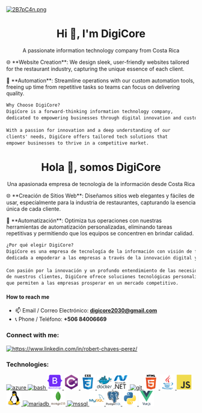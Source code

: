 <a href="https://freeimage.host/">
  <img src="https://iili.io/2B7pC4n.png" alt="2B7pC4n.png" border="0" />
</a>

<h1 align="center">Hi 👋, I'm DigiCore</h1> 
<p align="center">A passionate information technology company from Costa Rica</p> 
<p>🌐 **Website Creation**: We design sleek, user-friendly websites tailored for the restaurant industry, capturing the unique essence of each client.</p> 
<p>🤖 **Automation**: Streamline operations with our custom automation tools, freeing up time from repetitive tasks so teams can focus on delivering quality.</p>

```txt
Why Choose DigiCore?
DigiCore is a forward-thinking information technology company,
dedicated to empowering businesses through digital innovation and customized.

With a passion for innovation and a deep understanding of our
clients' needs, DigiCore offers tailored tech solutions that
empower businesses to thrive in a competitive market.
```

<h1 align="center">Hola 👋, somos DigiCore</h1> 
<p align="center">Una apasionada empresa de tecnología de la información desde Costa Rica</p> 
<p>🌐 **Creación de Sitios Web**: Diseñamos sitios web elegantes y fáciles de usar, especialmente para la industria de restaurantes, capturando la esencia única de cada cliente.</p> 
<p>🤖 **Automatización**: Optimiza tus operaciones con nuestras herramientas de automatización personalizadas, eliminando tareas repetitivas y permitiendo que los equipos se concentren en brindar calidad.</p>

```txt
¿Por qué elegir DigiCore?
DigiCore es una empresa de tecnología de la información con visión de futuro,
dedicada a empoderar a las empresas a través de la innovación digital y soluciones personalizadas.

Con pasión por la innovación y un profundo entendimiento de las necesidades
de nuestros clientes, DigiCore ofrece soluciones tecnológicas personalizadas
que permiten a las empresas prosperar en un mercado competitivo.
```

#### How to reach me
- 📫 Email / Correo Electrónico: **digicore2030@gmail.com**
- 📞 Phone / Teléfono: **+506 84006669**

<h3 align="left">Connect with me:</h3>
<p align="left">
  <a href="https://linkedin.com/in/https://www.linkedin.com/in/robert-chaves-perez/" target="blank">
    <img align="center" 
      src="https://raw.githubusercontent.com/rahuldkjain/github-profile-readme-generator/master/src/images/icons/Social/linked-in-alt.svg" 
      alt="https://www.linkedin.com/in/robert-chaves-perez/" height="30" width="40" />
  </a>
</p>

<h3 align="left">Technologies:</h3>
<p align="left">
  <a href="https://azure.microsoft.com/en-in/" target="_blank" rel="noreferrer">
    <img src="https://www.vectorlogo.zone/logos/microsoft_azure/microsoft_azure-icon.svg" alt="azure" width="40" height="40"/>
  </a>
  <a href="https://www.gnu.org/software/bash/" target="_blank" rel="noreferrer">
    <img src="https://www.vectorlogo.zone/logos/gnu_bash/gnu_bash-icon.svg" alt="bash" width="40" height="40"/> 
  </a>
  <a href="https://getbootstrap.com" target="_blank" rel="noreferrer">
    <img src="https://raw.githubusercontent.com/devicons/devicon/master/icons/bootstrap/bootstrap-plain-wordmark.svg" alt="bootstrap" width="40" height="40"/> 
  </a>
  <a href="https://www.w3schools.com/cs/" target="_blank" rel="noreferrer"> 
    <img src="https://raw.githubusercontent.com/devicons/devicon/master/icons/csharp/csharp-original.svg" alt="csharp" width="40" height="40"/> 
  </a>
  <a href="https://www.w3schools.com/css/" target="_blank" rel="noreferrer"> 
    <img src="https://raw.githubusercontent.com/devicons/devicon/master/icons/css3/css3-original-wordmark.svg" alt="css3" width="40" height="40"/> 
  </a> 
  <a href="https://www.docker.com/" target="_blank" rel="noreferrer"> 
    <img src="https://raw.githubusercontent.com/devicons/devicon/master/icons/docker/docker-original-wordmark.svg" alt="docker" width="40" height="40"/> 
  </a>
  <a href="https://dotnet.microsoft.com/" target="_blank" rel="noreferrer"> 
    <img src="https://raw.githubusercontent.com/devicons/devicon/master/icons/dot-net/dot-net-original-wordmark.svg" alt="dotnet" width="40" height="40"/> 
  </a>
  <a href="https://git-scm.com/" target="_blank" rel="noreferrer">
    <img src="https://www.vectorlogo.zone/logos/git-scm/git-scm-icon.svg" alt="git" width="40" height="40"/> 
  </a> 
  <a href="https://www.w3.org/html/" target="_blank" rel="noreferrer"> 
    <img src="https://raw.githubusercontent.com/devicons/devicon/master/icons/html5/html5-original-wordmark.svg" alt="html5" width="40" height="40"/> 
  </a> 
  <a href="https://www.java.com" target="_blank" rel="noreferrer"> 
    <img src="https://raw.githubusercontent.com/devicons/devicon/master/icons/java/java-original.svg" alt="java" width="40" height="40"/> 
  </a> 
  <a href="https://developer.mozilla.org/en-US/docs/Web/JavaScript" target="_blank" rel="noreferrer"> 
    <img src="https://raw.githubusercontent.com/devicons/devicon/master/icons/javascript/javascript-original.svg" alt="javascript" width="40" height="40"/> 
  </a> 
  <a href="https://www.linux.org/" target="_blank" rel="noreferrer"> 
    <img src="https://raw.githubusercontent.com/devicons/devicon/master/icons/linux/linux-original.svg" alt="linux" width="40" height="40"/> 
  </a> 
  <a href="https://mariadb.org/" target="_blank" rel="noreferrer"> 
    <img src="https://www.vectorlogo.zone/logos/mariadb/mariadb-icon.svg" alt="mariadb" width="40" height="40"/> 
  </a> 
  <a href="https://www.mongodb.com/" target="_blank" rel="noreferrer"> 
    <img src="https://raw.githubusercontent.com/devicons/devicon/master/icons/mongodb/mongodb-original-wordmark.svg" alt="mongodb" width="40" height="40"/> 
  </a> 
  <a href="https://www.microsoft.com/en-us/sql-server" target="_blank" rel="noreferrer"> 
    <img src="https://www.svgrepo.com/show/303229/microsoft-sql-server-logo.svg" alt="mssql" width="40" height="40"/> 
  </a> 
  <a href="https://www.mysql.com/" target="_blank" rel="noreferrer"> 
    <img src="https://raw.githubusercontent.com/devicons/devicon/master/icons/mysql/mysql-original-wordmark.svg" alt="mysql" width="40" height="40"/> 
  </a> 
  <a href="https://www.postgresql.org" target="_blank" rel="noreferrer"> 
    <img src="https://raw.githubusercontent.com/devicons/devicon/master/icons/postgresql/postgresql-original-wordmark.svg" alt="postgresql" width="40" height="40"/> 
  </a> 
  <a href="https://www.python.org" target="_blank" rel="noreferrer"> 
    <img src="https://raw.githubusercontent.com/devicons/devicon/master/icons/python/python-original.svg" alt="python" width="40" height="40"/> 
  </a> 
  <a href="https://vuejs.org/" target="_blank" rel="noreferrer"> 
    <img src="https://raw.githubusercontent.com/devicons/devicon/master/icons/vuejs/vuejs-original-wordmark.svg" alt="vuejs" width="40" height="40"/> 
  </a> 
</p>
  



